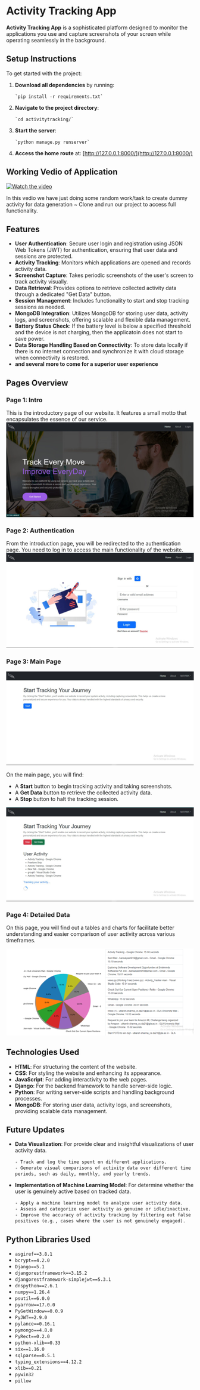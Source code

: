 
# Activity Tracking App

**Activity Tracking App** is a sophisticated platform designed to monitor the applications you use and capture screenshots of your screen while operating seamlessly in the background.

## Setup Instructions

To get started with the project:

1.  **Download all dependencies** by running:
    
        `pip install -r requirements.txt` 
    
2.  **Navigate to the project directory**:
    
        `cd activitytracking/` 
    
3.  **Start the server**:

        `python manage.py runserver` 
    
5.  **Access the home route** at: [http://127.0.0.1:8000/](http://127.0.0.1:8000/)

## Working Vedio of Application

  [![Watch the video](https://cdn.loom.com/sessions/thumbnails/51f0af01c4b042f9b7d38bbd1665ba98-6b4d8d37e9b49e93-full-play.gif)](https://www.loom.com/share/51f0af01c4b042f9b7d38bbd1665ba98)

  In this vedio we have just doing some random work/task to create dummy activity for data generation ~ Clone and run our project to access full functionality.

## Features

-   **User Authentication**: Secure user login and registration using JSON Web Tokens (JWT) for authentication, ensuring that user data and sessions are protected.
-   **Activity Tracking**: Monitors which applications are opened and records activity data.
-   **Screenshot Capture**: Takes periodic screenshots of the user's screen to track activity visually.
-   **Data Retrieval**: Provides options to retrieve collected activity data through a dedicated "Get Data" button.
-   **Session Management**: Includes functionality to start and stop tracking sessions as needed.
-   **MongoDB Integration**: Utilizes MongoDB for storing user data, activity logs, and screenshots, offering scalable and flexible data management.
-   **Battery Status Check**: If the battery level is below a specified threshold and the device is not charging, then the applicatoin does not start to save power. 
-   **Data Storage Handling Based on Connectivity**: To store data locally if there is no internet connection and synchronize it with cloud storage when connectivity is restored.
-   **and several more to come for a superior user experience**
## Pages Overview

### Page 1: Intro

This is the introductory page of our website. It features a small motto that encapsulates the essence of our service.
![Page-1](images/first.jpeg)

### Page 2: Authentication

From the introduction page, you will be redirected to the authentication page. You need to log in to access the main functionality of the website.
![Page-2](images/second.jpeg)

### Page 3: Main Page
![Page-3](images/third.jpeg)

On the main page, you will find:

-   A **Start** button to begin tracking activity and taking screenshots.
-   A **Get Data** button to retrieve the collected activity data.
-   A **Stop** button to halt the tracking session.
     
![Page-3(1)](images/thirdd.jpeg)

### Page 4: Detailed Data
On this page, you will find out a tables and charts for facilitate better understanding and easier comparison of user activity across various timeframes.

![Page-2](images/2024-09-02.png)

## Technologies Used

-   **HTML**: For structuring the content of the website.
-   **CSS**: For styling the website and enhancing its appearance.
-   **JavaScript**: For adding interactivity to the web pages.
-   **Django**: For the backend framework to handle server-side logic.
-   **Python**: For writing server-side scripts and handling background processes.
- **MongoDB**: For storing user data, activity logs, and screenshots, providing scalable data management.


## Future Updates

-   **Data Visualization**: For provide clear and insightful visualizations of user activity data.

        - Track and log the time spent on different applications.
        - Generate visual comparisons of activity data over different time periods, such as daily, monthly, and yearly trends.
-   **Implementation of Machine Learning Model**: For determine whether the user is genuinely active based on tracked data.

        - Apply a machine learning model to analyze user activity data.
        - Assess and categorize user activity as genuine or idle/inactive.
        - Improve the accuracy of activity tracking by filtering out false positives (e.g., cases where the user is not genuinely engaged).

## Python Libraries Used

-   `asgiref==3.8.1`
-   `bcrypt==4.2.0`
-   `Django==5.1`
-   `djangorestframework==3.15.2`
-   `djangorestframework-simplejwt==5.3.1`
-   `dnspython==2.6.1`
-   `numpy==1.26.4`
-   `psutil==6.0.0`
-   `pyarrow==17.0.0`
-   `PyGetWindow==0.0.9`
-   `PyJWT==2.9.0`
-   `pylance==0.16.1`
-   `pymongo==4.8.0`
-   `PyRect==0.2.0`
-   `python-xlib==0.33`
-   `six==1.16.0`
-   `sqlparse==0.5.1`
-   `typing_extensions==4.12.2`
-   `xlib==0.21`
-   `pywin32`
-   `pillow`
